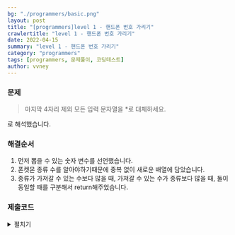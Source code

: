 ```yaml
---
bg: "./programmers/basic.png"
layout: post
title: "[programmers]level 1 - 핸드폰 번호 가리기"
crawlertitle: "level 1 - 핸드폰 번호 가리기"
date: 2022-04-15
summary: "level 1 - 핸드폰 번호 가리기"
category: "programmers"
tags: [programmers, 문제풀이, 코딩테스트]
author: vvney
---
```

### 문제
> 마지막 4자리 제외 모든 입력 문자열을 *로 대체하세요.

로 해석했습니다.

### 해결순서
1. 먼저 뽑을 수 있는 숫자 변수를 선언했습니다.
2. 폰켓몬 종류 수를 알아야하기때문에 중복 없이 새로운 배열에 담았습니다.
3. 종류가 가져갈 수 있는 수보다 많을 때, 가져갈 수 있는 수가 종류보다 많을 때, 둘이 동일할 때를 구분해서 return해주었습니다.


### 제출코드
<details>
<summary>펼치기</summary>
<div markdown="1">
~~~java
String answer = "";

        //length()로 문자열 개수를 확인 후 마지막 4자리 제외한 숫자를 index 선언
        int index= phone_number.length()-4;

        //4자리 전까지 * 변환
        for(int i= 0; i < index; i++){
            answer += "*";
        }

        //마지막 4자리 추출해서 값 추가
        //substring(시작값,끝값)
        answer += phone_number.substring(index, phone_number.length());
~~~